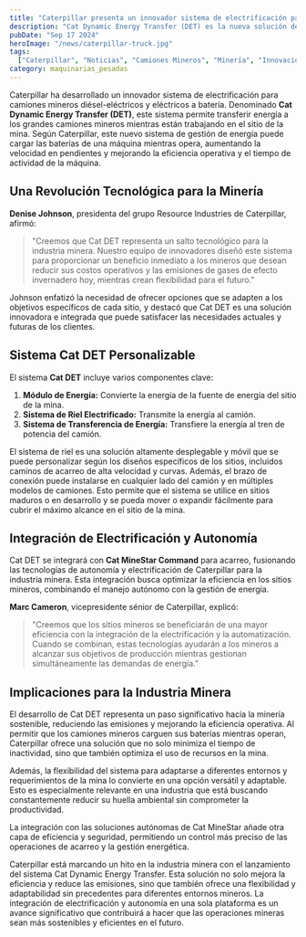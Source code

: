 ```yaml
---
title: "Caterpillar presenta un innovador sistema de electrificación para grandes camiones mineros"
description: "Cat Dynamic Energy Transfer (DET) es la nueva solución de electrificación de Caterpillar para camiones mineros, diseñada para transferir energía a los vehículos mientras operan en el sitio de la mina, aumentando la eficiencia y reduciendo las emisiones de gases de efecto invernadero."
pubDate: "Sep 17 2024"
heroImage: "/news/caterpillar-truck.jpg"
tags:
  ["Caterpillar", "Noticias", "Camiones Mineros", "Minería", "Innovación"]
category: maquinarias_pesadas
---
```


Caterpillar ha desarrollado un innovador sistema de electrificación para camiones mineros diésel-eléctricos y eléctricos a batería. Denominado **Cat Dynamic Energy Transfer (DET)**, este sistema permite transferir energía a los grandes camiones mineros mientras están trabajando en el sitio de la mina. Según Caterpillar, este nuevo sistema de gestión de energía puede cargar las baterías de una máquina mientras opera, aumentando la velocidad en pendientes y mejorando la eficiencia operativa y el tiempo de actividad de la máquina.

## Una Revolución Tecnológica para la Minería

**Denise Johnson**, presidenta del grupo Resource Industries de Caterpillar, afirmó:

> "Creemos que Cat DET representa un salto tecnológico para la industria minera. Nuestro equipo de innovadores diseñó este sistema para proporcionar un beneficio inmediato a los mineros que desean reducir sus costos operativos y las emisiones de gases de efecto invernadero hoy, mientras crean flexibilidad para el futuro."

Johnson enfatizó la necesidad de ofrecer opciones que se adapten a los objetivos específicos de cada sitio, y destacó que Cat DET es una solución innovadora e integrada que puede satisfacer las necesidades actuales y futuras de los clientes.

## Sistema Cat DET Personalizable

El sistema **Cat DET** incluye varios componentes clave:

1. **Módulo de Energía:** Convierte la energía de la fuente de energía del sitio de la mina.
2. **Sistema de Riel Electrificado:** Transmite la energía al camión.
3. **Sistema de Transferencia de Energía:** Transfiere la energía al tren de potencia del camión.

El sistema de riel es una solución altamente desplegable y móvil que se puede personalizar según los diseños específicos de los sitios, incluidos caminos de acarreo de alta velocidad y curvas. Además, el brazo de conexión puede instalarse en cualquier lado del camión y en múltiples modelos de camiones. Esto permite que el sistema se utilice en sitios maduros o en desarrollo y se pueda mover o expandir fácilmente para cubrir el máximo alcance en el sitio de la mina.

## Integración de Electrificación y Autonomía

Cat DET se integrará con **Cat MineStar Command** para acarreo, fusionando las tecnologías de autonomía y electrificación de Caterpillar para la industria minera. Esta integración busca optimizar la eficiencia en los sitios mineros, combinando el manejo autónomo con la gestión de energía.

**Marc Cameron**, vicepresidente sénior de Caterpillar, explicó:

> "Creemos que los sitios mineros se beneficiarán de una mayor eficiencia con la integración de la electrificación y la automatización. Cuando se combinan, estas tecnologías ayudarán a los mineros a alcanzar sus objetivos de producción mientras gestionan simultáneamente las demandas de energía."

## Implicaciones para la Industria Minera

El desarrollo de Cat DET representa un paso significativo hacia la minería sostenible, reduciendo las emisiones y mejorando la eficiencia operativa. Al permitir que los camiones mineros carguen sus baterías mientras operan, Caterpillar ofrece una solución que no solo minimiza el tiempo de inactividad, sino que también optimiza el uso de recursos en la mina.

Además, la flexibilidad del sistema para adaptarse a diferentes entornos y requerimientos de la mina lo convierte en una opción versátil y adaptable. Esto es especialmente relevante en una industria que está buscando constantemente reducir su huella ambiental sin comprometer la productividad.

La integración con las soluciones autónomas de Cat MineStar añade otra capa de eficiencia y seguridad, permitiendo un control más preciso de las operaciones de acarreo y la gestión energética.

Caterpillar está marcando un hito en la industria minera con el lanzamiento del sistema Cat Dynamic Energy Transfer. Esta solución no solo mejora la eficiencia y reduce las emisiones, sino que también ofrece una flexibilidad y adaptabilidad sin precedentes para diferentes entornos mineros. La integración de electrificación y autonomía en una sola plataforma es un avance significativo que contribuirá a hacer que las operaciones mineras sean más sostenibles y eficientes en el futuro.

